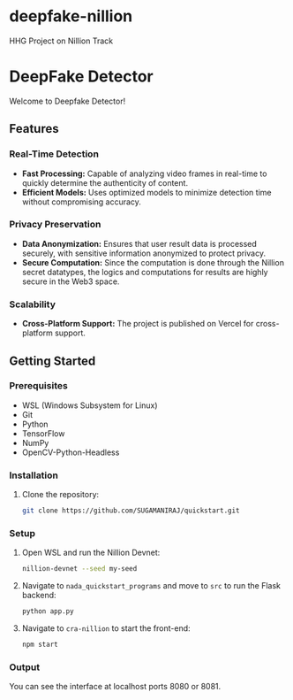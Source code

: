 # deepfake-nillion
HHG Project on Nillion Track

# DeepFake Detector

Welcome to Deepfake Detector!

## Features

### Real-Time Detection

- **Fast Processing:** Capable of analyzing video frames in real-time to quickly determine the authenticity of content.
- **Efficient Models:** Uses optimized models to minimize detection time without compromising accuracy.

### Privacy Preservation

- **Data Anonymization:** Ensures that user result data is processed securely, with sensitive information anonymized to protect privacy.
- **Secure Computation:** Since the computation is done through the Nillion secret datatypes, the logics and computations for results are highly secure in the Web3 space.

### Scalability

- **Cross-Platform Support:** The project is published on Vercel for cross-platform support.

## Getting Started

### Prerequisites

- WSL (Windows Subsystem for Linux)
- Git
- Python
- TensorFlow
- NumPy
- OpenCV-Python-Headless

### Installation

1. Clone the repository:

    ```bash
    git clone https://github.com/SUGAMANIRAJ/quickstart.git
    ```

### Setup

1. Open WSL and run the Nillion Devnet:

    ```bash
    nillion-devnet --seed my-seed
    ```

2. Navigate to `nada_quickstart_programs` and move to `src` to run the Flask backend:

    ```bash
    python app.py
    ```

3. Navigate to `cra-nillion` to start the front-end:

    ```bash
    npm start
    ```

### Output

You can see the interface at localhost ports 8080 or 8081.
